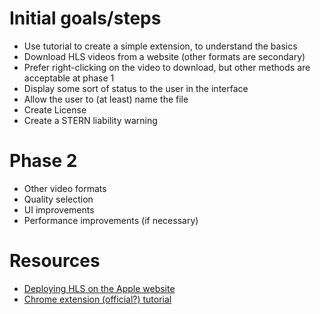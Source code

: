 # Initial goals/steps
- Use tutorial to create a simple extension, to understand the basics
- Download HLS videos from a website (other formats are secondary)
- Prefer right-clicking on the video to download, but other methods are acceptable at phase 1
- Display some sort of status to the user in the interface
- Allow the user to (at least) name the file
- Create License
- Create a STERN liability warning

# Phase 2
- Other video formats
- Quality selection
- UI improvements
- Performance improvements (if necessary)

# Resources
- [Deploying HLS on the Apple website](https://developer.apple.com/documentation/http-live-streaming/deploying-a-basic-http-live-streaming-hls-stream)
- [Chrome extension (official?) tutorial](https://developer.chrome.com/docs/extensions/get-started/tutorial/hello-world)
